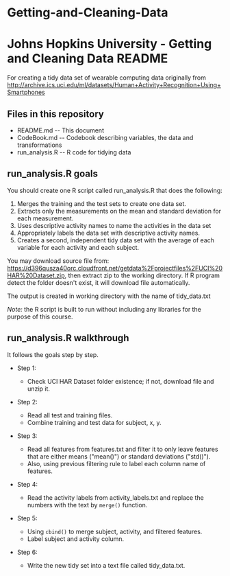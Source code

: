 # Getting-and-Cleaning-Data

# Johns Hopkins University - Getting and Cleaning Data README
For creating a tidy data set of wearable computing data originally from http://archive.ics.uci.edu/ml/datasets/Human+Activity+Recognition+Using+Smartphones
 
## Files in this repository
* README.md -- This document
* CodeBook.md -- Codebook describing variables, the data and transformations
* run_analysis.R -- R code for tidying data
 
## run_analysis.R goals
You should create one R script called run_analysis.R that does the following:
1. Merges the training and the test sets to create one data set.
2. Extracts only the measurements on the mean and standard deviation for each measurement.
3. Uses descriptive activity names to name the activities in the data set
4. Appropriately labels the data set with descriptive activity names.
5. Creates a second, independent tidy data set with the average of each variable for each activity and each subject.
 
You may download source file from: https://d396qusza40orc.cloudfront.net/getdata%2Fprojectfiles%2FUCI%20HAR%20Dataset.zip, then extract zip to the working directory.
If R program detect the folder doesn't exist, it will download file automatically.
 
The output is created in working directory with the name of tidy_data.txt
 
*Note:* the R script is built to run without including any libraries for the purpose of this course.
 
## run_analysis.R walkthrough
It follows the goals step by step.
 
* Step 1:
  * Check UCI HAR Dataset folder existence; if not, download file and unzip it.
 
* Step 2:
  * Read all test and training files.
  * Combine training and test data for subject, x, y.
 
* Step 3:
  * Read all features from features.txt and filter it to only leave features that are either means ("mean()") or standard deviations ("std()").
  * Also, using previous filtering rule to label each column name of features.
   
* Step 4:
  * Read the activity labels from activity_labels.txt and replace the numbers with the text by `merge()` function.
 
* Step 5:
  * Using `cbind()` to merge subject, activity, and filtered features.
  * Label subject and activity column.
   
* Step 6:
  * Write the new tidy set into a text file called tidy_data.txt.
